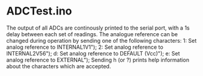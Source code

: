# ADCTest.ino
 
The output of all ADCs are continously printed to the serial port,
with a 1s delay between each set of readings. The analogue
reference can be changed during operation by sending one of the
following characters:
    1: Set analog reference to INTERNAL1V1");
    2: Set analog reference to INTERNAL2V56");
    d: Set analog reference to DEFAULT (Vcc)");
    e: Set analog reference to EXTERNAL");
Sending h (or ?) prints help information about the characters which
are accepted.

